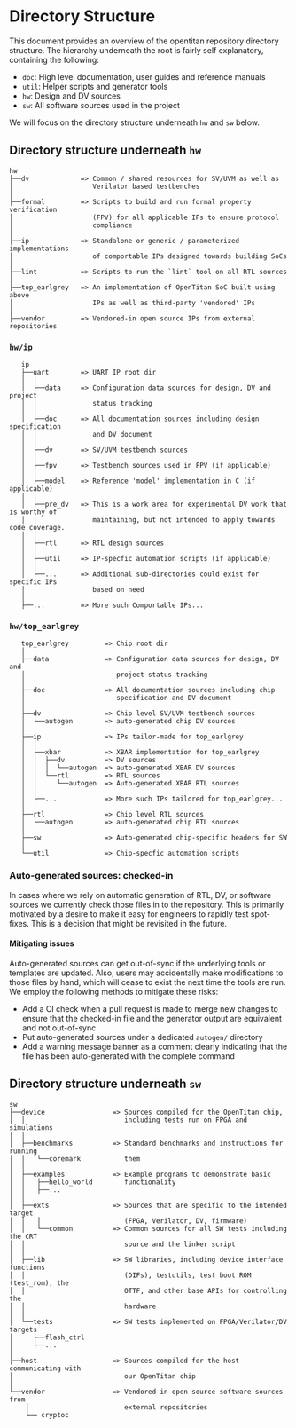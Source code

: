 # Directory Structure

This document provides an overview of the opentitan repository directory structure.
The hierarchy underneath the root is fairly self explanatory, containing the following:
* `doc`: High level documentation, user guides and reference manuals
* `util`: Helper scripts and generator tools
* `hw`: Design and DV sources
* `sw`: All software sources used in the project

We will focus on the directory structure underneath `hw` and `sw` below.

## Directory structure underneath `hw`
```
hw
├──dv             => Common / shared resources for SV/UVM as well as
│                    Verilator based testbenches
│
├──formal         => Scripts to build and run formal property verification
│                    (FPV) for all applicable IPs to ensure protocol
│                    compliance
│
├──ip             => Standalone or generic / parameterized implementations
│                    of comportable IPs designed towards building SoCs
│
├──lint           => Scripts to run the `lint` tool on all RTL sources
│
├──top_earlgrey   => An implementation of OpenTitan SoC built using above
│                    IPs as well as third-party 'vendored' IPs
│
├──vendor         => Vendored-in open source IPs from external repositories
```

### `hw/ip`
```
   ip
   ├──uart        => UART IP root dir
   │  │
   │  ├──data     => Configuration data sources for design, DV and project
   │  │              status tracking
   │  │
   │  ├──doc      => All documentation sources including design specification
   │  │              and DV document
   │  │
   │  ├──dv       => SV/UVM testbench sources
   │  │
   │  ├──fpv      => Testbench sources used in FPV (if applicable)
   │  │
   │  ├──model    => Reference 'model' implementation in C (if applicable)
   │  │
   │  ├──pre_dv   => This is a work area for experimental DV work that is worthy of
   │  │              maintaining, but not intended to apply towards code coverage.
   │  │
   │  ├──rtl      => RTL design sources
   │  │
   │  ├──util     => IP-specfic automation scripts (if applicable)
   │  │
   │  ├──...      => Additional sub-directories could exist for specific IPs
   │                 based on need
   │
   ├──...         => More such Comportable IPs...
```

### `hw/top_earlgrey`
```
   top_earlgrey         => Chip root dir
   │
   ├──data              => Configuration data sources for design, DV and
   │                       project status tracking
   │
   ├──doc               => All documentation sources including chip
   │                       specification and DV document
   │
   ├──dv                => Chip level SV/UVM testbench sources
   │  └──autogen        => auto-generated chip DV sources
   │
   ├──ip                => IPs tailor-made for top_earlgrey
   │  │
   │  ├──xbar           => XBAR implementation for top_earlgrey
   │  │  ├──dv          => DV sources
   │  │  │  └──autogen  => auto-generated XBAR DV sources
   │  │  └──rtl         => RTL sources
   │  │     └──autogen  => Auto-generated XBAR RTL sources
   │  │
   │  ├──...            => More such IPs tailored for top_earlgrey...
   │
   ├──rtl               => Chip level RTL sources
   │  └──autogen        => auto-generated chip RTL sources
   │
   ├──sw                => Auto-generated chip-specific headers for SW
   │
   └──util              => Chip-specfic automation scripts
```

### Auto-generated sources: checked-in
In cases where we rely on automatic generation of RTL, DV, or software sources we currently check those files in to the repository.
This is primarily motivated by a desire to make it easy for engineers to rapidly test spot-fixes.
This is a decision that might be revisited in the future.

#### Mitigating issues
Auto-generated sources can get out-of-sync if the underlying tools or templates are updated.
Also, users may accidentally make modifications to those files by hand, which will cease to exist the next time the tools are run.
We employ the following methods to mitigate these risks:
* Add a CI check when a pull request is made to merge new changes to ensure that the checked-in file and the generator output are equivalent and not out-of-sync
* Put auto-generated sources under a dedicated `autogen/` directory
* Add a warning message banner as a comment clearly indicating that the file has been auto-generated with the complete command

## Directory structure underneath `sw`
```
sw
├──device                 => Sources compiled for the OpenTitan chip,
│  │                         including tests run on FPGA and simulations
│  │
│  ├──benchmarks          => Standard benchmarks and instructions for running
│  │   └──coremark           them
│  │
│  ├──examples            => Example programs to demonstrate basic
│  │   ├──hello_world        functionality
│  │   ├──...
│  │
│  ├──exts                => Sources that are specific to the intended target
│  │   │                     (FPGA, Verilator, DV, firmware)
│  │   └──common          => Common sources for all SW tests including the CRT
│  │                         source and the linker script
│  │
│  ├──lib                 => SW libraries, including device interface functions
│  │                         (DIFs), testutils, test boot ROM (test_rom), the
│  │                         OTTF, and other base APIs for controlling the
│  │                         hardware
│  │
│  └──tests               => SW tests implemented on FPGA/Verilator/DV targets
│     ├──flash_ctrl
│     ├──...
│
├──host                   => Sources compiled for the host communicating with
│                            our OpenTitan chip
│
└──vendor                 => Vendored-in open source software sources from
    │                        external repositories
    └── cryptoc
```
